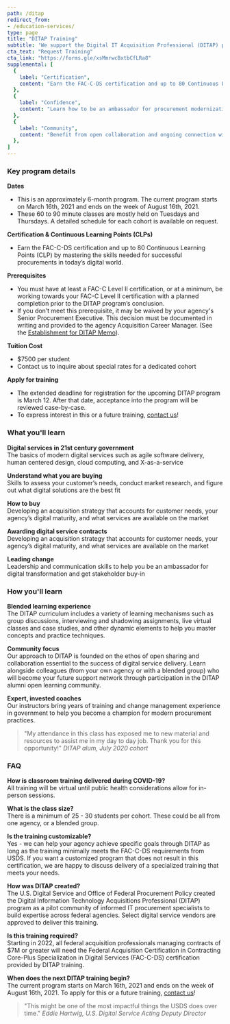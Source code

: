 ```yaml
---
path: /ditap
redirect_from: 
- /education-services/
type: page
title: "DITAP Training"
subtitle: 'We support the Digital IT Acquisition Professional (DITAP) program to train federal contracting officers in the skills needed for successful modern digital service procurements.'
cta_text: "Request Training"
cta_link: "https://forms.gle/xsMmrwcBxtbCfLRa8"
supplemental: [
  {
    label: "Certification",
    content: "Earn the FAC-C-DS certification and up to 80 Continuous Learning Points (CLP) by mastering the skills needed for successful procurements in today’s digital world."
  },
  {
    label: "Confidence",
    content: "Learn how to be an ambassador for procurement modernization within your agency, resulting in better partnership with vendors, fewer failed contracts, and faster delivery of value."
  },
  {
    label: "Community",
    content: "Benefit from open collaboration and ongoing connection with peers in the acquisition community who are working to improve outcomes in digital service procurements."
  },
]
---
```


### Key program details 

**Dates**  
* This is an approximately 6-month program. The current program starts on March 16th, 2021 and ends on the week of August 16th, 2021. 
* These 60 to 90 minute classes are mostly held on Tuesdays and Thursdays. A detailed schedule for each cohort is available on request.

**Certification & Continuous Learning Points (CLPs)**  
* Earn the FAC-C-DS certification and up to 80 Continuous Learning Points (CLP) by mastering the skills needed for successful procurements in today’s digital world.

**Prerequisites**  
* You must have at least a FAC-C Level II certification, or at a minimum, be working towards your FAC-C Level II certification with a planned completion prior to the DITAP program’s conclusion.
* If you don’t meet this prerequisite, it may be waived by your agency's Senior Procurement Executive. This decision must be documented in writing and provided to the agency Acquisition Career Manager. (See the [Establishment for DITAP Memo](https://techfarhub.cio.gov/assets/files/FAC_C_Digital_Services_5-18-18.pdf)).

**Tuition Cost**  
* $7500 per student
* Contact us to inquire about special rates for a dedicated cohort

**Apply for training**  
* The extended deadline for registration for the upcoming DITAP program is March 12. After that date, acceptance into the program will be reviewed case-by-case.
* To express interest in this or a future training, [contact us](https://docs.google.com/forms/d/e/1FAIpQLSemgXA14YzlPZdV1H9fOfT60DQ7lwGOQ8z8gPaCU1nysmiVWQ/viewform)!


### What you'll learn

**Digital services in 21st century government**  
The basics of modern digital services such as agile software delivery, human centered design, cloud computing, and X-as-a-service

**Understand what you are buying**  
Skills to assess your customer’s needs, conduct market research, and figure out what digital solutions are the best fit

**How to buy**  
Developing an acquisition strategy that accounts for customer needs, your agency’s digital maturity, and what services are available on the market

**Awarding digital service contracts**  
Developing an acquisition strategy that accounts for customer needs, your agency’s digital maturity, and what services are available on the market

**Leading change**  
Leadership and communication skills to help you be an ambassador for digital transformation and get stakeholder buy-in

### How you'll learn

**Blended learning experience**  
The DITAP curriculum includes a variety of learning mechanisms such as group discussions, interviewing and shadowing assignments, live virtual classes and case studies, and other dynamic elements to help you master concepts and practice techniques.

**Community focus**  
Our approach to DITAP is founded on the ethos of open sharing and collaboration essential to the success of digital service delivery. Learn alongside colleagues (from your own agency or with a blended group) who will become your future support network through participation in the DITAP alumni open learning community.

**Expert, invested coaches**  
Our instructors bring years of training and change management experience in government to help you become a champion for modern procurement practices. 


<blockquote>
"My attendance in this class has exposed me to new material and resources to assist me in my day to day job. Thank you for this opportunity!"
<cite>DITAP alum, July 2020 cohort </cite>
</blockquote>

### FAQ
**How is classroom training delivered during COVID-19?**  
All training will be virtual until public health considerations allow for in-person sessions.

**What is the class size?**  
There is a minimum of 25 - 30 students per cohort. These could be all from one agency, or a blended group.

**Is the training customizable?**  
Yes - we can help your agency achieve specific goals through DITAP as long as the training minimally meets the FAC-C-DS requirements from USDS. If you want a customized program that does not result in this certification, we are happy to discuss delivery of a specialized training that meets your needs.

**How was DITAP created?**  
The U.S. Digital Service and Office of Federal Procurement Policy created the Digital Information Technology Acquisitions Professional (DITAP) program as a pilot community of informed IT procurement specialists to build expertise across federal agencies. Select digital service vendors are approved to deliver this training.

**Is this training required?**  
Starting in 2022, all federal acquisition professionals managing contracts of $7M or greater will need the Federal Acquisition Certification in Contracting Core-Plus Specialization in Digital Services (FAC-C-DS) certification provided by DITAP training.

**When does the next DITAP training begin?**  
The current program starts on March 16th, 2021 and ends on the week of August 16th, 2021. To apply for this or a future training, [contact us](https://docs.google.com/forms/d/e/1FAIpQLSemgXA14YzlPZdV1H9fOfT60DQ7lwGOQ8z8gPaCU1nysmiVWQ/viewform)!

<blockquote>
"This might be one of the most impactful things the USDS does over time."
<cite>Eddie Hartwig, U.S. Digital Service Acting Deputy Director </cite>
</blockquote>
